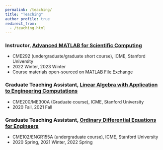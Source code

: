 ```yaml
---
permalink: /teaching/
title: "Teaching"
author_profile: true
redirect_from: 
  - /teaching.html
---
```


### Instructor, [Advanced MATLAB for Scientific Computing](https://bulletin.stanford.edu/courses/2146711)
* CME292 (undergraduate/graduate short course), ICME, Stanford University
* 2022 Winter, 2023 Winter
* Course materials open-sourced on [MATLAB File Exchange](https://www.mathworks.com/matlabcentral/fileexchange/106675-advanced-matlab-for-scientific-computing)

### Graduate Teaching Assistant, [Linear Algebra with Application to Engineering Computations](https://bulletin.stanford.edu/courses/1048651)
* CME200/ME300A (Graduate course), ICME, Stanford University
* 2020 Fall, 2021 Fall

### Graduate Teaching Assistant, [Ordinary Differential Equations for Engineers](https://bulletin.stanford.edu/courses/1043151)
* CME102/ENGR155A (undergraduate course), ICME, Stanford University
* 2020 Spring, 2021 Winter, 2022 Spring
